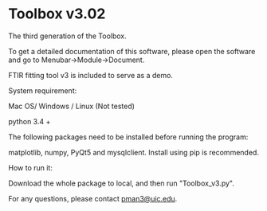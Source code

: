 # Toolbox v3.02
The third generation of the Toolbox.

To get a detailed documentation of this software, please open the software and go to Menubar->Module->Document.

FTIR fitting tool v3 is included to serve as a demo. 

System requirement:

Mac OS/ Windows / Linux (Not tested)

python 3.4 +

The following packages need to be installed before running the program:

matplotlib, numpy, PyQt5 and mysqlclient. Install using pip is recommended.

How to run it:

Download the whole package to local, and then run "Toolbox_v3.py".

For any questions, please contact pman3@uic.edu.
